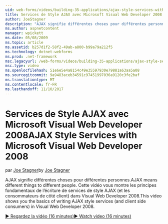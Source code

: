 ```yaml
---
uid: web-forms/videos/building-35-applications/ajax-style-services-with-microsoft-visual-web-developer-2008
title: Services de Style AJAX avec Microsoft Visual Web Developer 2008 | Documents Microsoft
author: JoeStagner
description: "AJAX signifie différentes choses pour différentes personnes. Cette vidéo vous montre les principes fondamentaux de l’écriture de services de style AJAX (et les consommateurs de côté client) dans Visual Web dev..."
ms.author: aspnetcontent
manager: wpickett
ms.date: 05/08/2009
ms.topic: article
ms.assetid: b257d1f2-58f2-49ab-a800-b99a79a212f5
ms.technology: dotnet-webforms
ms.prod: .net-framework
msc.legacyurl: /web-forms/videos/building-35-applications/ajax-style-services-with-microsoft-visual-web-developer-2008
msc.type: video
ms.openlocfilehash: 51e6e5e4a8154c49e35597930e79881a63aa5a08
ms.sourcegitcommit: 9a9483aceb34591c97451997036a9120c3fe2baf
ms.translationtype: MT
ms.contentlocale: fr-FR
ms.lasthandoff: 11/10/2017
---
```

<a name="ajax-style-services-with-microsoft-visual-web-developer-2008"></a><span data-ttu-id="b381c-104">Services de Style AJAX avec Microsoft Visual Web Developer 2008</span><span class="sxs-lookup"><span data-stu-id="b381c-104">AJAX Style Services with Microsoft Visual Web Developer 2008</span></span>
====================
<span data-ttu-id="b381c-105">par [Joe Stagner](https://github.com/JoeStagner)</span><span class="sxs-lookup"><span data-stu-id="b381c-105">by [Joe Stagner](https://github.com/JoeStagner)</span></span>

<span data-ttu-id="b381c-106">AJAX signifie différentes choses pour différentes personnes.</span><span class="sxs-lookup"><span data-stu-id="b381c-106">AJAX means different things to different people.</span></span> <span data-ttu-id="b381c-107">Cette vidéo vous montre les principes fondamentaux de l’écriture de services de style AJAX (et les consommateurs de côté client) dans Visual Web Developer 2008.</span><span class="sxs-lookup"><span data-stu-id="b381c-107">This video shows you the basics of writing AJAX style services (and client side consumers) in Visual Web Developer 2008.</span></span>

[<span data-ttu-id="b381c-108">&#9654; Regardez la vidéo (16 minutes)</span><span class="sxs-lookup"><span data-stu-id="b381c-108">&#9654; Watch video (16 minutes)</span></span>](https://channel9.msdn.com/Blogs/ASP-NET-Site-Videos/ajax-style-services-with-microsoft-visual-web-developer-2008)

